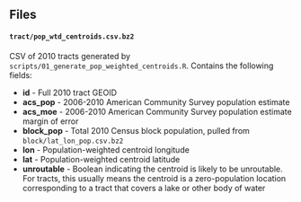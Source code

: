 ## Files

#### `tract/pop_wtd_centroids.csv.bz2`

CSV of 2010 tracts generated by `scripts/01_generate_pop_weighted_centroids.R`. Contains the following fields:

- **id** - Full 2010 tract GEOID
- **acs_pop** - 2006-2010 American Community Survey population estimate
- **acs_moe** - 2006-2010 American Community Survey population estimate margin of error
- **block_pop** - Total 2010 Census block population, pulled from `block/lat_lon_pop.csv.bz2`
- **lon** - Population-weighted centroid longitude
- **lat** - Population-weighted centroid latitude
- **unroutable** - Boolean indicating the centroid is likely to be unroutable. For tracts, this usually means the centroid is a zero-population location corresponding to a tract that covers a lake or other body of water

